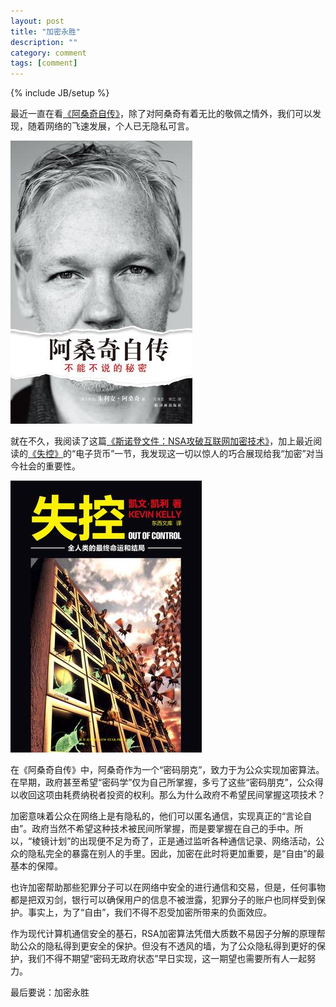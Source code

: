 ```yaml
---
layout: post
title: "加密永胜"
description: ""
category: comment
tags: [comment]
---
```

{% include JB/setup %}

最近一直在看[《阿桑奇自传》](http://book.douban.com/subject/24845545/)，除了对阿桑奇有着无比的敬佩之情外，我们可以发现，随着网络的飞速发展，个人已无隐私可言。

<p><img src="/images/blogImgs/asangqi.jpg"></p>

就在不久，我阅读了这篇[《斯诺登文件：NSA攻破互联网加密技术》](http://international.caixin.com/2013-09-06/100579297.html)，加上最近阅读的[《失控》](http://book.douban.com/subject/5375620/)的“电子货币”一节，我发现这一切以惊人的巧合展现给我“加密”对当今社会的重要性。

<p><img src="/images/blogImgs/shikong.jpg"></p>

在《阿桑奇自传》中，阿桑奇作为一个“密码朋克”，致力于为公众实现加密算法。在早期，政府甚至希望“密码学”仅为自己所掌握，多亏了这些“密码朋克”，公众得以收回这项由耗费纳税者投资的权利。那么为什么政府不希望民间掌握这项技术？

加密意味着公众在网络上是有隐私的，他们可以匿名通信，实现真正的“言论自由”。政府当然不希望这种技术被民间所掌握，而是要掌握在自己的手中。所以，“棱镜计划”的出现便不足为奇了，正是通过监听各种通信记录、网络活动，公众的隐私完全的暴露在别人的手里。因此，加密在此时将更加重要，是“自由”的最基本的保障。

也许加密帮助那些犯罪分子可以在网络中安全的进行通信和交易，但是，任何事物都是把双刃剑，银行可以确保用户的信息不被泄露，犯罪分子的账户也同样受到保护。事实上，为了“自由”，我们不得不忍受加密所带来的负面效应。

作为现代计算机通信安全的基石，RSA加密算法凭借大质数不易因子分解的原理帮助公众的隐私得到更安全的保护。但没有不透风的墙，为了公众隐私得到更好的保护，我们不得不期望“密码无政府状态”早日实现，这一期望也需要所有人一起努力。

最后要说：加密永胜
